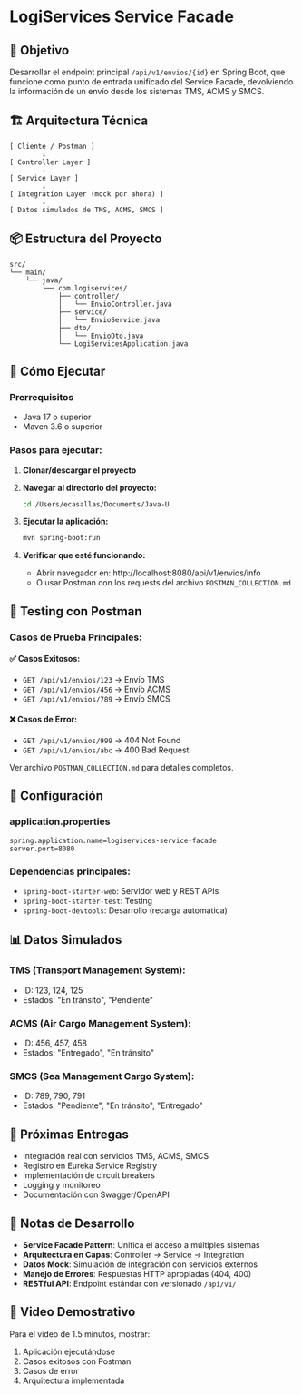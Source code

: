 # LogiServices Service Facade

## 🎯 Objetivo

Desarrollar el endpoint principal `/api/v1/envios/{id}` en Spring Boot, que funcione como punto de entrada unificado del Service Facade, devolviendo la información de un envío desde los sistemas TMS, ACMS y SMCS.

## 🏗️ Arquitectura Técnica

```
[ Cliente / Postman ]
        ↓
[ Controller Layer ]
        ↓
[ Service Layer ]
        ↓
[ Integration Layer (mock por ahora) ]
        ↓
[ Datos simulados de TMS, ACMS, SMCS ]
```

## 📦 Estructura del Proyecto

```
src/
└── main/
    └── java/
        └── com.logiservices/
            ├── controller/
            │   └── EnvioController.java
            ├── service/
            │   └── EnvioService.java
            ├── dto/
            │   └── EnvioDto.java
            └── LogiServicesApplication.java
```

## 🚀 Cómo Ejecutar

### Prerrequisitos
- Java 17 o superior
- Maven 3.6 o superior

### Pasos para ejecutar:

1. **Clonar/descargar el proyecto**

2. **Navegar al directorio del proyecto:**
   ```bash
   cd /Users/ecasallas/Documents/Java-U
   ```

3. **Ejecutar la aplicación:**
   ```bash
   mvn spring-boot:run
   ```

4. **Verificar que esté funcionando:**
   - Abrir navegador en: http://localhost:8080/api/v1/envios/info
   - O usar Postman con los requests del archivo `POSTMAN_COLLECTION.md`

## 🧪 Testing con Postman

### Casos de Prueba Principales:

#### ✅ Casos Exitosos:
- `GET /api/v1/envios/123` → Envío TMS
- `GET /api/v1/envios/456` → Envío ACMS  
- `GET /api/v1/envios/789` → Envío SMCS

#### ❌ Casos de Error:
- `GET /api/v1/envios/999` → 404 Not Found
- `GET /api/v1/envios/abc` → 400 Bad Request

Ver archivo `POSTMAN_COLLECTION.md` para detalles completos.

## 🔧 Configuración

### application.properties
```properties
spring.application.name=logiservices-service-facade
server.port=8080
```

### Dependencias principales:
- `spring-boot-starter-web`: Servidor web y REST APIs
- `spring-boot-starter-test`: Testing
- `spring-boot-devtools`: Desarrollo (recarga automática)

## 📊 Datos Simulados

### TMS (Transport Management System):
- ID: 123, 124, 125
- Estados: "En tránsito", "Pendiente"

### ACMS (Air Cargo Management System):
- ID: 456, 457, 458
- Estados: "Entregado", "En tránsito"

### SMCS (Sea Management Cargo System):
- ID: 789, 790, 791
- Estados: "Pendiente", "En tránsito", "Entregado"

## 🔮 Próximas Entregas

- Integración real con servicios TMS, ACMS, SMCS
- Registro en Eureka Service Registry
- Implementación de circuit breakers
- Logging y monitoreo
- Documentación con Swagger/OpenAPI

## 📝 Notas de Desarrollo

- **Service Facade Pattern**: Unifica el acceso a múltiples sistemas
- **Arquitectura en Capas**: Controller → Service → Integration
- **Datos Mock**: Simulación de integración con servicios externos
- **Manejo de Errores**: Respuestas HTTP apropiadas (404, 400)
- **RESTful API**: Endpoint estándar con versionado `/api/v1/`

## 🎥 Video Demostrativo

Para el video de 1.5 minutos, mostrar:
1. Aplicación ejecutándose
2. Casos exitosos con Postman
3. Casos de error
4. Arquitectura implementada
